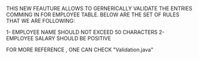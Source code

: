 THIS NEW FEAUTURE ALLOWS TO GERNERICALLY VALIDATE THE ENTRIES COMMING IN FOR EMPLOYEE TABLE.
BELOW ARE THE SET OF RULES THAT WE ARE FOLLOWING:

1- EMPLOYEE NAME SHOULD NOT EXCEED 50 CHARACTERS
2- EMPLOYEE SALARY SHOULD BE POSITIVE

FOR MORE REFERENCE , ONE CAN CHECK "Validation.java"
